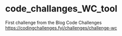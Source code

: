 # code_challanges_WC_tool
First challenge from the Blog Code Challenges
https://codingchallenges.fyi/challenges/challenge-wc
